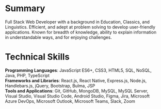# Summary

Full Stack Web Developer with a background in Education, Classics, and Linguistics. Efficient, and adept at problem solving to develop user-friendly applications. Known for breadth of knowledge, ability to explain information in understandable ways, and for enjoying challenges.

# Technical Skills

**Programming Languages**: JavaScript ES6+, CSS3, HTML5, SQL, NoSQL, Java, PHP, TypeScript\
**Frameworks and Libraries**: React.js, React Native, Express.js, Node.js, Handlebars.js, jQuery, Bootstrap, Bulma, JSP\
**Tools and Applications**: Git, GitHub, MongoDB, MySQL, MySQL Server, Visual Studio, Visual Studio Code, Android Studio, Figma, Jira, Microsoft Azure DevOps, Microsoft Outlook, Microsoft Teams, Slack, Zoom

<!---
sora64/sora64 is a ✨ special ✨ repository because its `README.md` (this file) appears on your GitHub profile.
You can click the Preview link to take a look at your changes.
--->
